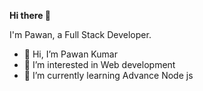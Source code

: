**Hi there 👋**

I'm Pawan, a Full Stack Developer.
- 👋 Hi, I’m Pawan Kumar
- 👀 I’m interested in Web development
- 🌱 I’m currently learning Advance Node js

<!---
pawanchaubey123/pawanchaubey123 is a ✨ special ✨ repository because its `README.md` (this file) appears on your GitHub profile.
You can click the Preview link to take a look at your changes.
--->
